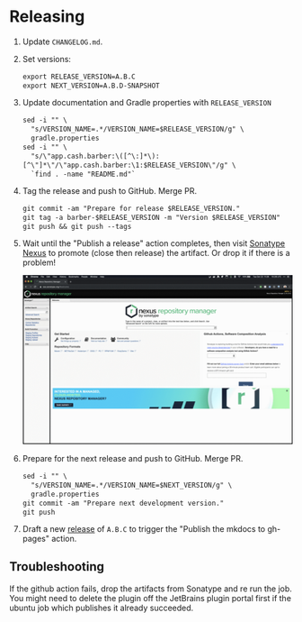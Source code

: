 Releasing
=========

1. Update `CHANGELOG.md`.

2. Set versions:

    ```
    export RELEASE_VERSION=A.B.C
    export NEXT_VERSION=A.B.D-SNAPSHOT
    ```

3. Update documentation and Gradle properties with `RELEASE_VERSION`

    ```
    sed -i "" \
      "s/VERSION_NAME=.*/VERSION_NAME=$RELEASE_VERSION/g" \
      gradle.properties
    sed -i "" \
      "s/\"app.cash.barber:\([^\:]*\):[^\"]*\"/\"app.cash.barber:\1:$RELEASE_VERSION\"/g" \
      `find . -name "README.md"`
    ```

4. Tag the release and push to GitHub. Merge PR.

    ```
    git commit -am "Prepare for release $RELEASE_VERSION."
    git tag -a barber-$RELEASE_VERSION -m "Version $RELEASE_VERSION"
    git push && git push --tags
    ``` 

5. Wait until the "Publish a release" action completes, then visit [Sonatype Nexus][sonatype_nexus] to promote (close then release) the artifact. Or drop it if there is a problem!

    ![Sonatype Release](/img/sonatype-release.gif)

6. Prepare for the next release and push to GitHub. Merge PR.

    ```
    sed -i "" \
      "s/VERSION_NAME=.*/VERSION_NAME=$NEXT_VERSION/g" \
      gradle.properties
    git commit -am "Prepare next development version."
    git push
    ```

7. Draft a new [release](https://docs.github.com/en/github/administering-a-repository/managing-releases-in-a-repository) of `A.B.C` to trigger the "Publish the mkdocs to gh-pages" action.

## Troubleshooting

If the github action fails, drop the artifacts from Sonatype and re run the job. You might need to
delete the plugin off the JetBrains plugin portal first if the ubuntu job which publishes it
already succeeded.

[sonatype_nexus]: https://oss.sonatype.org/